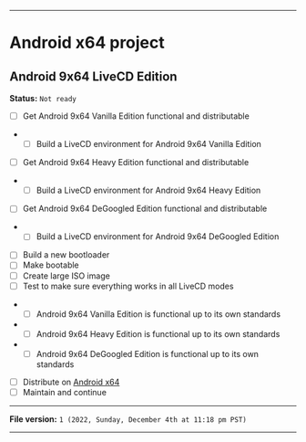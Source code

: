 
***

# Android x64 project

## Android 9x64 LiveCD Edition

**Status:** `Not ready`

- [ ] Get Android 9x64 Vanilla Edition functional and distributable
- - [ ] Build a LiveCD environment for Android 9x64 Vanilla Edition
- [ ] Get Android 9x64 Heavy Edition functional and distributable
- - [ ] Build a LiveCD environment for Android 9x64 Heavy Edition
- [ ] Get Android 9x64 DeGoogled Edition functional and distributable
- - [ ] Build a LiveCD environment for Android 9x64 DeGoogled Edition
- [ ] Build a new bootloader
- [ ] Make bootable
- [ ] Create large ISO image
- [ ] Test to make sure everything works in all LiveCD modes
- - [ ] Android 9x64 Vanilla Edition is functional up to its own standards
- - [ ] Android 9x64 Heavy Edition is functional up to its own standards
- - [ ] Android 9x64 DeGoogled Edition is functional up to its own standards
- [ ] Distribute on [Android x64](https://archive.org/details/@android-x64)
- [ ] Maintain and continue

***

**File version:** `1 (2022, Sunday, December 4th at 11:18 pm PST)`

***
